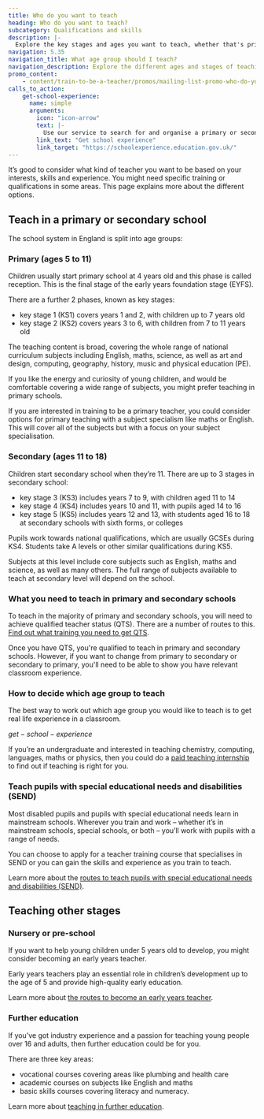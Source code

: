 ```yaml
---
title: Who do you want to teach
heading: Who do you want to teach?
subcategory: Qualifications and skills
description: |-
  Explore the key stages and ages you want to teach, whether that's primary, secondary, early years, further education, or pupils with special educational needs.
navigation: 5.35
navigation_title: What age group should I teach?
navigation_description: Explore the different ages and stages of teaching and decide which is right for you.
promo_content:
    - content/train-to-be-a-teacher/promos/mailing-list-promo-who-do-you-want-to-teach
calls_to_action:
    get-school-experience:
      name: simple
      arguments:
        icon: "icon-arrow"
        text: |-
          Use our service to search for and organise a primary or secondary school placement in England.        
        link_text: "Get school experience"
        link_target: "https://schoolexperience.education.gov.uk/"
---
```


It’s good to consider what kind of teacher you want to be based on your interests, skills and experience. You might need specific training or qualifications in some areas. This page explains more about the different options.

## Teach in a primary or secondary school

The school system in England is split into age groups:

### Primary (ages 5 to 11)
Children usually start primary school at 4 years old and this phase is called reception. This is the final stage of the early years foundation stage (EYFS).

There are a further 2 phases, known as key stages: 

* key stage 1 (KS1) covers years 1 and 2, with children up to 7 years old
* key stage 2 (KS2) covers years 3 to 6, with children from 7 to 11 years old

The teaching content is broad, covering the whole range of national curriculum subjects including English, maths, science, as well as art and design, computing, geography, history, music and physical education (PE).

If you like the energy and curiosity of young children, and would be comfortable covering a wide range of subjects, you might prefer teaching in primary schools. 

If you are interested in training to be a primary teacher, you could consider options for primary teaching with a subject specialism like maths or English. This will cover all of the subjects but with a focus on your subject specialisation.

### Secondary (ages 11 to 18)
Children start secondary school when they’re 11. There are up to 3 stages in secondary school: 

* key stage 3 (KS3) includes years 7 to 9, with children aged 11 to 14  
* key stage 4 (KS4) includes years 10 and 11, with pupils aged 14 to 16
* key stage 5 (KS5) includes years 12 and 13, with students aged 16 to 18 at secondary schools with sixth forms, or colleges

Pupils work towards national qualifications, which are usually GCSEs during KS4. Students take A levels or other similar qualifications during KS5. 

Subjects at this level include core subjects such as English, maths and science, as well as many others. The full range of subjects available to teach at secondary level will depend on the school.

### What you need to teach in primary and secondary schools

To teach in the majority of primary and secondary schools, you will need to achieve qualified teacher status (QTS). There are a number of routes to this. [Find out what training you need to get QTS](/train-to-be-a-teacher).

Once you have QTS, you're qualified to teach in primary and secondary schools. However, if you want to change from primary to secondary or secondary to primary, you'll need to be able to show you have relevant classroom experience.

### How to decide which age group to teach

The best way to work out which age group you would like to teach is to get real life experience in a classroom. 

$get-school-experience$

If you’re an undergraduate and interested in teaching chemistry, computing, languages, maths or physics, then you could do a [paid teaching internship](/is-teaching-right-for-me/teaching-internship-providers) to find out if teaching is right for you.

### Teach pupils with special educational needs and disabilities (SEND)

Most disabled pupils and pupils with special educational needs learn in mainstream schools. Wherever you train and work – whether it’s in mainstream schools, special schools, or both – you’ll work with pupils with a range of needs.

You can choose to apply for a teacher training course that specialises in SEND or you can gain the skills and experience as you train to teach.

Learn more about the [routes to teach pupils with special educational needs and disabilities (SEND)](/is-teaching-right-for-me/teach-disabled-pupils-and-pupils-with-special-educational-needs).

## Teaching other stages

### Nursery or pre-school

If you want to help young children under 5 years old to develop, you might consider becoming an early years teacher.

Early years teachers play an essential role in children’s development up to the age of 5 and provide high-quality early education.

Learn more about [the routes to become an early years teacher](/is-teaching-right-for-me/early-years-teaching-training).

### Further education

If you’ve got industry experience and a passion for teaching young people over 16 and adults, then further education could be for you. 

There are three key areas: 

* vocational courses covering areas like plumbing and health care
* academic courses on subjects like English and maths
* basic skills courses covering literacy and numeracy. 

Learn more about [teaching in further education](/is-teaching-right-for-me/become-a-further-education-teacher).